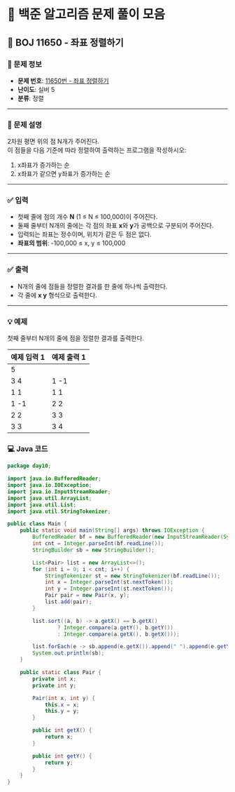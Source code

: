 # 📘 백준 알고리즘 문제 풀이 모음

## 🧭 BOJ 11650 - 좌표 정렬하기

### 📌 문제 정보

- **문제 번호**: [11650번 - 좌표 정렬하기](https://www.acmicpc.net/problem/11650)
- **난이도**: 실버 5
- **분류**: 정렬

---

### 📄 문제 설명

2차원 평면 위의 점 N개가 주어진다.  
이 점들을 다음 기준에 따라 정렬하여 출력하는 프로그램을 작성하시오:

1. x좌표가 증가하는 순
2. x좌표가 같으면 y좌표가 증가하는 순

---

### ✅ 입력

- 첫째 줄에 점의 개수 **N** (1 ≤ N ≤ 100,000)이 주어진다.
- 둘째 줄부터 N개의 줄에는 각 점의 좌표 **x**와 **y**가 공백으로 구분되어 주어진다.
- 입력되는 좌표는 정수이며, 위치가 같은 두 점은 없다.
- **좌표의 범위**: -100,000 ≤ x, y ≤ 100,000

---

### ✅ 출력

- N개의 줄에 점들을 정렬한 결과를 한 줄에 하나씩 출력한다.
- 각 줄에 **x y** 형식으로 출력한다.

---

### 💡 예제

첫째 줄부터 N개의 줄에 점을 정렬한 결과를 출력한다.

| 예제 입력 1     | 예제 출력 1  |
|----------------|---------------|
| 5              |          |
| 3 4            |  1 -1          |
| 1 1            | 1 1       |
| 1 -1           | 2 2          |
| 2 2            | 3 3         |
| 3 3            |    3 4            |

### 💻 Java 코드

```java
package day10;

import java.io.BufferedReader;
import java.io.IOException;
import java.io.InputStreamReader;
import java.util.ArrayList;
import java.util.List;
import java.util.StringTokenizer;

public class Main {
    public static void main(String[] args) throws IOException {
        BufferedReader bf = new BufferedReader(new InputStreamReader(System.in));
        int cnt = Integer.parseInt(bf.readLine());
        StringBuilder sb = new StringBuilder();

        List<Pair> list = new ArrayList<>();
        for (int i = 0; i < cnt; i++) {
            StringTokenizer st = new StringTokenizer(bf.readLine());
            int x = Integer.parseInt(st.nextToken());
            int y = Integer.parseInt(st.nextToken());
            Pair pair = new Pair(x, y);
            list.add(pair);
        }

        list.sort((a, b) -> a.getX() == b.getX()
                ? Integer.compare(a.getY(), b.getY())
                : Integer.compare(a.getX(), b.getX()));

        list.forEach(e -> sb.append(e.getX()).append(" ").append(e.getY()).append("\n"));
        System.out.println(sb);
    }

    public static class Pair {
        private int x;
        private int y;

        Pair(int x, int y) {
            this.x = x;
            this.y = y;
        }

        public int getX() {
            return x;
        }

        public int getY() {
            return y;
        }
    }
}
